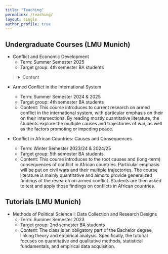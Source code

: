 ```yaml
---
title: "Teaching"
permalink: /teaching/
layout: single
author_profile: true
---
```


## Undergraduate Courses (LMU Munich)

- Conflict and Economic Development
  - Term: Summer Semester 2025
  - Target group: 4th semester BA students
>  <details>
>    <summary style="curser: pointer;">Content</summary>
>    <p>
>     This course introduces to current research on armed conflict and economic development, with particular emphasis on their multiple interrelationships. Guided by the question why some countries fall into a trap of poverty and armed conflict, whereas others prosper and maintain political stability, the course surveys the leading quantitative research on the main topics in the field of comparative politics and political economy.
>    </p>
>    </details>

- Armed Conflict in the International System
  - Term: Summer Semester 2024 & 2025
  - Target group: 4th semester BA students
  - Content: This course introduces to current research on armed conflict in the international system, with particular emphasis on their on their intersections. By reading mostly quantitative literature, the students explore the multiple causes and trajectories of war, as well as the factors promoting or impeding peace.
 
- Conflict in African Countries: Causes and Consequences
  - Term: Winter Semester 2023/24 & 2024/25
  - Target group: 5th semester BA students
  - Content: This course introduces to the root causes and (long-term) consequences of conflict in African countries. Particular emphasis will be put on civil wars and their multiple trajectories. The course literature is mainly quantitative and aims to provide generalized findings of the research on armed conflict. Students are then asked to test and apply those findings on conflicts in African countries.

## Tutorials (LMU Munich)

- Methods of Political Science I: Data Collection and Research Designs
  - Term: Summer Semester 2023
  - Target group: 2nd semester BA students
  - Content: The class is an obligatory part of the Bachelor degree, linking theory and empirical analysis. Specifically, the tutorial focuses on quantitative and qualitative methods, statistical fundamentals, and empirical data acquisition.
